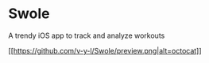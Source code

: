 # Swole
A trendy iOS app to track and analyze workouts

[[https://github.com/v-y-l/Swole/preview.png|alt=octocat]]